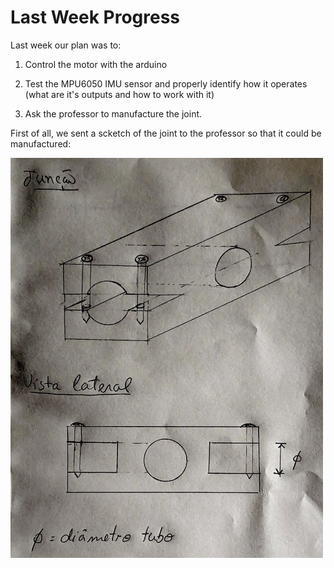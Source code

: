 # Last Week Progress

Last week our plan was to:

1. Control the motor with the arduino

2. Test the MPU6050 IMU sensor and properly identify how it operates (what are it's outputs and how to work with it)

3. Ask the professor to manufacture the joint.

First of all, we sent a scketch of the joint to the professor so that it could be manufactured:

<img style="text-align:center;" src="Scketch.png" alt="Scketch" width="500"/>

